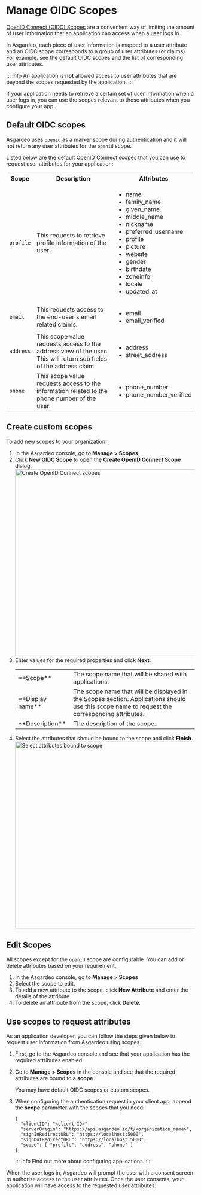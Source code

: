 # Manage OIDC Scopes

[OpenID Connect (OIDC) Scopes](https://openid.net/specs/openid-connect-core-1_0.html#ScopeClaims) are a convenient way of limiting the amount of user information that an application can access when a user logs in. 

In Asgardeo, each piece of user information is mapped to a <a :href="$withBase('/guides/users/attributes/manage-attributes/')">user attribute</a> and an OIDC scope corresponds to a group of user attributes (or claims). For example, see the <a :href="$withBase('#default-oidc-scopes')">default OIDC scopes</a> and the list of corresponding user attributes. 

::: info 
An application is **not** allowed access to user attributes that are beyond the scopes requested by the application.
:::

If your application needs to retrieve a certain set of user information when a user logs in, you can use the scopes relevant to those attributes when you <a :href="$withBase('#use-scopes-in-client-applications')">configure your app</a>.

## Default OIDC scopes
Asgardeo uses `openid` as a marker scope during authentication and it will not return any user attributes for the `openid` scope. 

Listed below are the default OpenID Connect scopes that you can use to request user attributes for your application:

<table>
  <tr>
    <th>Scope</th>
    <th>Description</th> 
    <th>Attributes</th>
  </tr>
   <tr>
      <td><code>profile</code></td>
      <td>This requests to retrieve profile information of the user.</td>
      <td>
        <ul>
          <li>name</li>
          <li>family_name</li>
          <li>given_name</li>
          <li>middle_name</li>
          <li>nickname</li>
          <li>preferred_username</li>
          <li>profile</li>
          <li>picture</li>
          <li>website</li>
          <li>gender</li>
          <li>birthdate</li>
          <li>zoneinfo</li>
          <li>locale</li>
          <li>updated_at</li>
        </ul>
      </td>
    </tr>
  <tr>
    <td><code>email</code></td>
    <td>This requests access to the end-user's email related claims.</td>
    <td>
      <ul>
        <li>email</li>
        <li>email_verified</li>
      </ul>
    </td>
  </tr>
  <tr>
    <td><code>address</code></td>
    <td>This scope value requests access to the address view of the user. This will return sub fields of the address claim.</td>
    <td>
      <ul>
        <li>address</li>
        <li>street_address</li>
      </ul>
    </td>
  </tr>
  <tr>
      <td><code>phone</code></td>
      <td>This scope value requests access to the information related to the phone number of the user.</td>
      <td>
        <ul>
          <li>phone_number</li>
          <li>phone_number_verified</li>
        </ul>
      </td>
  </tr>
</table>

## Create custom scopes

To add new scopes to your organization:

1. In the Asgardeo console, go to **Manage > Scopes**
2. Click **New OIDC Scope** to open the **Create OpenID Connect Scope** dialog.
   <img :src="$withBase('/assets/img/guides/organization/scopes/create-scopes.png')" alt="Create OpenID Connect scopes" width=500>
3. Enter values for the required properties and click **Next**:
    <table>
            <tbody>
                <tr>
                    <td>**Scope**</td>
                    <td>The scope name that will be shared with applications.</td>
                </tr>
                <tr>
                    <td>**Display name**</td>
                    <td>The scope name that will be displayed in the Scopes section. Applications should use this scope name to request the corresponding attributes.</td>
                </tr>
                <tr>
                    <td>**Description**</td>
                    <td>The description of the scope.</td>
                </tr>
            </tbody>
        </table>
4. Select the attributes that should be bound to the scope and click **Finish**.
    <img :src="$withBase('/assets/img/guides/organization/scopes/select-attributes.png')" alt="Select attributes bound to scope" width=500>

## Edit Scopes

All scopes except for the `openid` scope are configurable. You can add or delete attributes based on your requirement. 

1. In the Asgardeo console, go to **Manage > Scopes**
2. Select the scope to edit.
3. To add a new attribute to the scope, click **New Attribute** and enter the details of the attribute.
4. To delete an attribute from the scope, click **Delete**.

## Use scopes to request attributes

As an application developer, you can follow the steps given below to request user information from Asgardeo using scopes.

1. First, go to the Asgardeo console and see that your application has the <a :href="$withBase('/guides/authentication/user-attributes/enable-attributes-for-oidc-app/#select-user-attributes')">required attributes enabled</a>. 
2. Go to **Manage > Scopes** in the console and see that the required attributes are bound to a **scope**. 

   You may have <a :href="$withBase('#default-oidc-scopes')">default OIDC scopes</a> or <a :href="$withBase('#create-custom-scopes')">custom scopes</a>.

3. When configuring the authentication request in your client app, append the **scope** parameter with the scopes that you need:

    ``` json{6}
    {
      "clientID": "<client ID>",
      "serverOrigin": "https://api.asgardeo.io/t/<organization_name>",
      "signInRedirectURL": "https://localhost:5000",
      "signOutRedirectURL": "https://localhost:5000",
      "scope": [ "profile", "address", "phone" ]
    }
    ```
    ::: info
    Find out more about <a :href="$withBase('/get-started/start-integrating-apps')">configuring applications</a>.
    :::

When the user logs in, Asgardeo will prompt the user with a consent screen to authorize access to the user attributes. Once the user consents, your application will have access to the requested user attributes.











